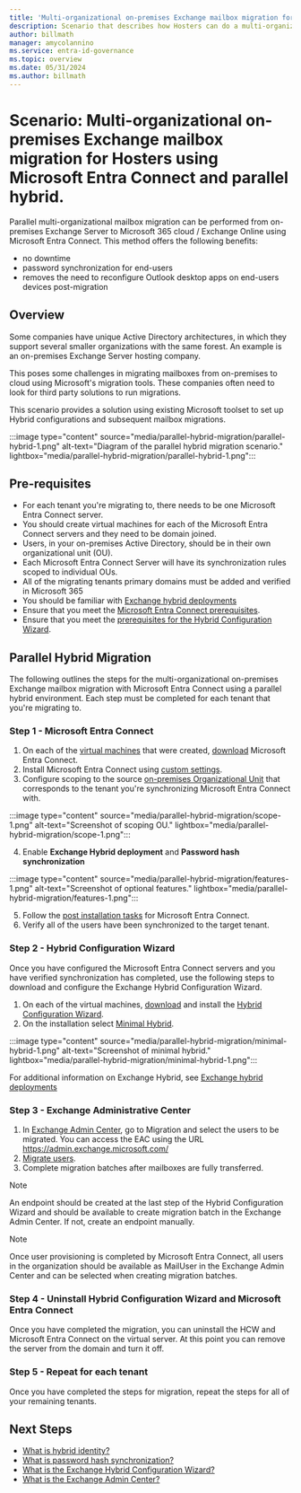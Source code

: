 ```yaml
---
title: 'Multi-organizational on-premises Exchange mailbox migration for Hosters using Microsoft Entra Connect'
description: Scenario that describes how Hosters can do a multi-organizational mailbox migration with hybrid identity.
author: billmath
manager: amycolannino
ms.service: entra-id-governance
ms.topic: overview
ms.date: 05/31/2024
ms.author: billmath
---
```


# Scenario: Multi-organizational on-premises Exchange mailbox migration for Hosters using Microsoft Entra Connect and parallel hybrid.

Parallel multi-organizational mailbox migration can be performed from on-premises Exchange 
Server to Microsoft 365 cloud / Exchange Online using Microsoft Entra Connect. This method offers the following benefits:
 - no downtime
 - password synchronization for end-users
 - removes the need to reconfigure Outlook desktop apps on end-users devices post-migration

## Overview
Some companies have unique Active Directory architectures, in which they support several smaller organizations with the same forest. An example is an on-premises Exchange Server hosting company.
 
This poses some challenges in migrating mailboxes from on-premises to cloud using Microsoft's migration tools. These companies often need to look for third party solutions to run migrations.

This scenario provides a solution using existing Microsoft toolset to set up Hybrid configurations and subsequent mailbox migrations. 

 :::image type="content" source="media/parallel-hybrid-migration/parallel-hybrid-1.png" alt-text="Diagram of the parallel hybrid migration scenario." lightbox="media/parallel-hybrid-migration/parallel-hybrid-1.png":::

## Pre-requisites
- For each tenant you're migrating to, there needs to be one Microsoft Entra Connect server.
- You should create virtual machines for each of the Microsoft Entra Connect servers and they need to be domain joined.
- Users, in your on-premises Active Directory, should be in their own organizational unit (OU).
- Each Microsoft Entra Connect Server will have its synchronization rules scoped to individual OUs.
- All of the migrating tenants primary domains must be added and verified in Microsoft 365
- You should be familiar with [Exchange hybrid deployments](/exchange/exchange-hybrid)
- Ensure that you meet the [Microsoft Entra Connect prerequisites](how-to-connect-install-prerequisites.md).
- Ensure that you meet the [prerequisites for the Hybrid Configuration Wizard](/exchange/hybrid-deployment-prerequisites).

## Parallel Hybrid Migration 
The following outlines the steps for the multi-organizational on-premises Exchange mailbox migration with Microsoft Entra Connect using a parallel hybrid environment.  Each step must be completed for each tenant that you're migrating to.

### Step 1 - Microsoft Entra Connect

1. On each of the [virtual machines](/windows-server/virtualization/hyper-v/get-started/create-a-virtual-machine-in-hyper-v?tabs=hyper-v-manager) that were created, [download](https://www.microsoft.com/en-us/download/details.aspx?id=47594) Microsoft Entra Connect.
2. Install Microsoft Entra Connect using [custom settings](how-to-connect-install-custom.md). 
3. Configure scoping to the source [on-premises Organizational Unit](how-to-connect-sync-configure-filtering.md#organizational-unitbased-filtering) that corresponds to the tenant you're synchronizing Microsoft Entra Connect with.

 :::image type="content" source="media/parallel-hybrid-migration/scope-1.png" alt-text="Screenshot of scoping OU." lightbox="media/parallel-hybrid-migration/scope-1.png":::

4. Enable **Exchange Hybrid deployment** and **Password hash synchronization**

 :::image type="content" source="media/parallel-hybrid-migration/features-1.png" alt-text="Screenshot of optional features." lightbox="media/parallel-hybrid-migration/features-1.png":::

5. Follow the [post installation tasks](how-to-connect-post-installation.md) for Microsoft Entra Connect.
6. Verify all of the users have been synchronized to the target tenant.  

### Step 2 - Hybrid Configuration Wizard
Once you have configured the Microsoft Entra Connect servers and you have verified synchronization has completed, use the following steps to download and configure the Exchange Hybrid Configuration Wizard.

1. On each of the virtual machines, [download](https://aka.ms/hybridwizard) and install the [Hybrid Configuration Wizard](/exchange/hybrid-deployment/deploy-hybrid).
2. On the installation select [Minimal Hybrid](/exchange/mailbox-migration/use-minimal-hybrid-to-quickly-migrate).

 :::image type="content" source="media/parallel-hybrid-migration/minimal-hybrid-1.png" alt-text="Screenshot of minimal hybrid." lightbox="media/parallel-hybrid-migration/minimal-hybrid-1.png":::

 For additional information on Exchange Hybrid, see [Exchange hybrid deployments](/exchange/exchange-hybrid)

### Step 3 - Exchange Administrative Center

1. In [Exchange Admin Center](/exchange/exchange-admin-center), go to Migration and select the users to be migrated.   You can access the EAC using the URL https://admin.exchange.microsoft.com/
2. [Migrate users](/exchange/troubleshoot/move-or-migrate-mailboxes/migrate-data-with-admin-center).
3. Complete migration batches after mailboxes are fully transferred.
 
 >[!NOTE]
 > An endpoint should be created at the last step of the Hybrid Configuration Wizard and should be 
 available to create migration batch in the Exchange Admin Center. If not, create an endpoint manually.

>[!NOTE]
> Once user provisioning is completed by Microsoft Entra Connect, all users in the organization should be available as MailUser in the Exchange Admin Center and can be selected when creating migration batches.

### Step 4 - Uninstall Hybrid Configuration Wizard and Microsoft Entra Connect
Once you have completed the migration, you can uninstall the HCW and Microsoft Entra Connect on the virtual server. At this point you can remove the server from the domain and turn it off.

### Step 5 - Repeat for each tenant
Once you have completed the steps for migration, repeat the steps for all of your remaining tenants.


## Next Steps

- [What is hybrid identity?](../whatis-hybrid-identity.md)
- [What is password hash synchronization?](whatis-phs.md)
- [What is the Exchange Hybrid Configuration Wizard?](/exchange/hybrid-deployment/deploy-hybrid)
- [What is the Exchange Admin Center?](/exchange/exchange-admin-center)
